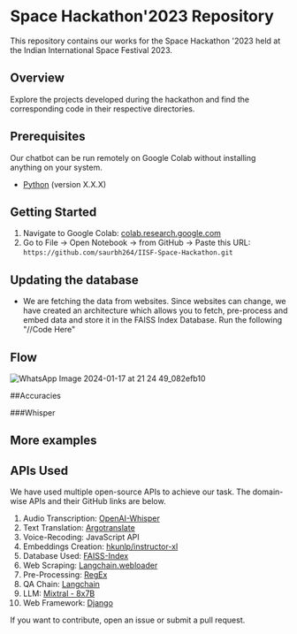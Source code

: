 # Space Hackathon'2023 Repository

This repository contains our works for the Space Hackathon '2023 held at the Indian International Space Festival 2023.

## Overview

Explore the projects developed during the hackathon and find the corresponding code in their respective directories.

## Prerequisites

Our chatbot can be run remotely on Google Colab without installing anything on your system. 
- [Python](https://www.python.org/) (version X.X.X)

## Getting Started

1. Navigate to Google Colab: [colab.research.google.com](https://colab.research.google.com/)
2. Go to File -> Open Notebook -> from GitHub -> Paste this URL: `https://github.com/saurbh264/IISF-Space-Hackathon.git`

## Updating the database

- We are fetching the data from websites. Since websites can change, we have created an architecture which allows you to fetch, pre-process and embed data and store it in the FAISS Index Database. Run the following "//Code Here"

## Flow 
![WhatsApp Image 2024-01-17 at 21 24 49_082efb10](https://github.com/saurbh264/IISF-Space-Hackathon/assets/126571954/1d10ba60-a7b9-4edd-95be-03fdc03c3988)

##Accuracies

###Whisper


## More examples

## APIs Used

We have used multiple open-source APIs to achieve our task. The domain-wise APIs and their GitHub links are below.

1. Audio Transcription: [OpenAI-Whisper](https://openai.com/research/whisper)
2. Text Translation: [Argotranslate](https://github.com/argosopentech/argos-translate)
3. Voice-Recoding: JavaScript API
4. Embeddings Creation: [hkunlp/instructor-xl](https://huggingface.co/hkunlp/instructor-xl)
5. Database Used: [FAISS-Index](https://github.com/facebookresearch/faiss)
6. Web Scraping: [Langchain.webloader](https://js.langchain.com/docs/integrations/document_loaders/web_loaders/)
7. Pre-Processing: [RegEx](https://github.com/python/cpython/tree/3.12/Lib/re/)
8. QA Chain: [Langchain](https://www.langchain.com/)
9. LLM: [Mixtral - 8x7B](https://www.langchain.com/)
10. Web Framework: [Django](https://github.com/django/django)


If you want to contribute, open an issue or submit a pull request.
